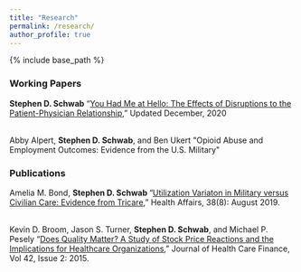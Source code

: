 ```yaml
---
title: "Research"
permalink: /research/
author_profile: true
---
```


{% include base_path %}


<H3>Working Papers </H3>
<b>Stephen D. Schwab</b>  “<a href="https://stschwab.github.io/images/Manuscript_13DEC20.pdf">You Had Me at Hello: The Effects of Disruptions to the Patient-Physician Relationship</a>,” Updated December, 2020
<br><br>

Abby Alpert, <b>Stephen D. Schwab</b>, and Ben Ukert "Opioid Abuse and Employment Outcomes: Evidence from the U.S. Military"



<H3>Publications</H3>
Amelia M. Bond, <b>Stephen D. Schwab </b>“<a href="https://www.healthaffairs.org/doi/10.1377/hlthaff.2019.00298">Utilization Variaton in Military versus Civilian Care: Evidence from Tricare</a>,” Health Affairs, 38(8): August 2019.
<br><br>

Kevin D. Broom, Jason S. Turner, <b>Stephen D. Schwab</b>, and Michael P. Pesely “<a href="http://healthfinancejournal.com/~junland/index.php/johcf/article/view/40">Does Quality Matter? A Study of Stock Price Reactions and the Implications for Healthcare Organizations</a>,” Journal of Health Care Finance, Vol 42, Issue 2: 2015.
